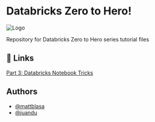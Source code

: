 
# Databricks Zero to Hero! 
![Logo](https://dev-to-uploads.s3.amazonaws.com/uploads/articles/th5xamgrr6se0x5ro4g6.png)


Repository for Databricks Zero to Hero series tutorial files


## 🔗 Links
[Part 3: Databricks Notebook Tricks](https://datalife360.github.io/azure-databricks/exercise01-blob.html)


## Authors

- [@mattblasa](https://www.github.com/mattblasa )
- [@juandu](https://github.com/curlycuckoo)
